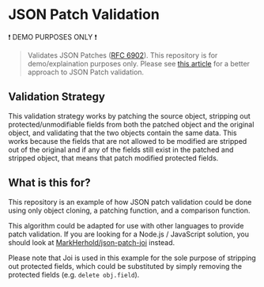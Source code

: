 # JSON Patch Validation

:exclamation: DEMO PURPOSES ONLY :exclamation:

> Validates JSON Patches ([RFC 6902](https://tools.ietf.org/html/rfc6902)). This repository is for demo/explaination purposes only. Please see [this article](https://medium.com/@markherhold/validating-json-patch-requests-44ca5981a7fc) for a better approach to JSON Patch validation.

## Validation Strategy

This validation strategy works by patching the source object, stripping out protected/unmodifiable fields from both the patched object and the original object, and validating that the two objects contain the same data. This works because the fields that are not allowed to be modified are stripped out of the original and if any of the fields still exist in the patched and stripped object, that means that patch modified protected fields.

## What is this for?

This repository is an example of how JSON patch validation could be done using only object cloning, a patching function, and a comparison function.

This algorithm could be adapted for use with other languages to provide patch validation. If you are looking for a Node.js / JavaScript solution, you should look at [MarkHerhold/json-patch-joi](https://github.com/MarkHerhold/json-patch-joi) instead.

Please note that Joi is used in this example for the sole purpose of stripping out protected fields, which could be substituted by simply removing the protected fields (e.g. `delete obj.field`).
